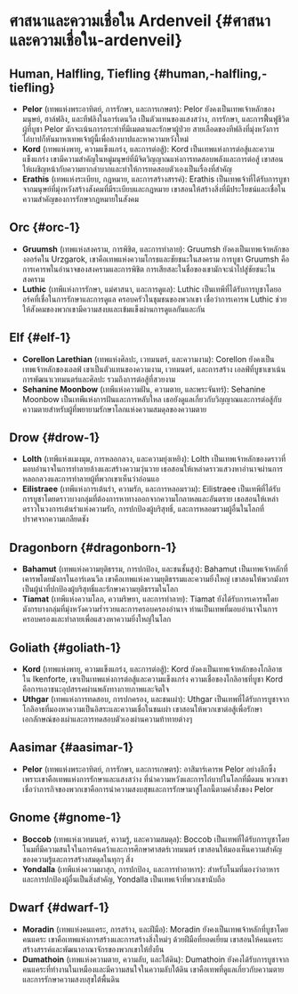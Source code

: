 # ศาสนาและความเชื่อใน Ardenveil {#ศาสนาและความเชื่อใน-ardenveil}

## **Human, Halfling, Tiefling** {#human,-halfling,-tiefling}

* **Pelor** (เทพแห่งพระอาทิตย์, การรักษา, และการเกษตร): Pelor ยังคงเป็นเทพเจ้าหลักของมนุษย์, ฮาล์ฟลิง, และทีฟลิงในอาร์เดนวีล เป็นตัวแทนของแสงสว่าง, การรักษา, และการฟื้นฟูชีวิต ผู้ที่บูชา Pelor มักจะเน้นการกระทำที่มีเมตตาและรักษาผู้ป่วย สายเลือดของทีฟลิงที่มุ่งหวังการไถ่บาปก็หันมาหาเทพเจ้าผู้นี้เพื่อล้างบาปและหาความหวังใหม่  
* **Kord** (เทพแห่งพายุ, ความแข็งแกร่ง, และการต่อสู้): Kord เป็นเทพแห่งการต่อสู้และความแข็งแกร่ง เขามีความสำคัญในหมู่มนุษย์ที่มีจิตวิญญาณแห่งการทดสอบพลังและการต่อสู้ เขาสอนให้เผชิญหน้ากับความยากลำบากและทำให้การทดสอบตัวเองเป็นเรื่องที่สำคัญ  
* **Erathis** (เทพแห่งระเบียบ, กฎหมาย, และการสร้างสรรค์): Erathis เป็นเทพเจ้าที่ได้รับการบูชาจากมนุษย์ที่มุ่งหวังสร้างสังคมที่มีระเบียบและกฎหมาย เขาสอนให้สร้างสิ่งที่มีประโยชน์และเชื่อในความสำคัญของการรักษากฎหมายในสังคม

## **Orc** {#orc-1}

* **Gruumsh** (เทพแห่งสงคราม, การพิชิต, และการทำลาย): Gruumsh ยังคงเป็นเทพเจ้าหลักของออร์คใน Urzgarok, เขาคือเทพแห่งความโกรธและชัยชนะในสงคราม การบูชา Gruumsh คือการเคารพในอำนาจของสงครามและการพิชิต การเสียสละในชื่อของเขามักจะนำไปสู่ชัยชนะในสงคราม  
* **Luthic** (เทพีแห่งการรักษา, แม่ศาสนา, และการดูแล): Luthic เป็นเทพีที่ได้รับการบูชาโดยออร์คที่เชื่อในการรักษาและการดูแล ครอบครัวในชุมชนของพวกเขา เชื่อว่าการเคารพ Luthic ช่วยให้สังคมของพวกเขามีความสงบและเข้มแข็งผ่านการดูแลกันและกัน

## **Elf** {#elf-1}

* **Corellon Larethian** (เทพแห่งศิลปะ, เวทมนตร์, และความงาม): Corellon ยังคงเป็นเทพเจ้าหลักของเอลฟ์ เขาเป็นตัวแทนของความงาม, เวทมนตร์, และการสร้าง เอลฟ์ที่บูชาเขาเน้นการพัฒนาเวทมนตร์และศิลปะ รวมถึงการต่อสู้ที่สวยงาม  
* **Sehanine Moonbow** (เทพีแห่งความฝัน, ความตาย, และพระจันทร์): Sehanine Moonbow เป็นเทพีแห่งการฝันและการหลับใหล เธอยังดูแลเกี่ยวกับวิญญาณและการต่อสู้กับความตายสำหรับผู้ที่พยายามรักษาโลกแห่งความสมดุลของความตาย

## **Drow** {#drow-1}

* **Lolth** (เทพีแห่งแมงมุม, การหลอกลวง, และความยุ่งเหยิง): Lolth เป็นเทพเจ้าหลักของดราวที่มอบอำนาจในการทำลายล้างและสร้างความวุ่นวาย เธอสอนให้เหล่าดราวแสวงหาอำนาจผ่านการหลอกลวงและการทำลายผู้ที่พวกเขาเห็นว่าอ่อนแอ  
* **Eilistraee** (เทพีแห่งการเต้นรำ, ความรัก, และการหลอมรวม): Eilistraee เป็นเทพีที่ได้รับการบูชาโดยดราวบางกลุ่มที่ต้องการหาทางออกจากความโกลาหลและอันตราย เธอสอนให้เหล่าดราวในวงการเต้นรำแห่งความรัก, การปกป้องผู้บริสุทธิ์, และการหลอมรวมผู้อื่นในโลกที่ปราศจากความเกลียดชัง

## **Dragonborn** {#dragonborn-1}

* **Bahamut** (เทพแห่งความยุติธรรม, การปกป้อง, และชนชั้นสูง): Bahamut เป็นเทพเจ้าหลักที่เคารพโดยมังกรในอาร์เดนวีล เขาคือเทพแห่งความยุติธรรมและความยิ่งใหญ่ เขาสอนให้พวกมังกรเป็นผู้นำที่ปกป้องผู้บริสุทธิ์และรักษาความยุติธรรมในโลก  
* **Tiamat** (เทพีแห่งความโลภ, ความริษยา, และการทำลาย): Tiamat ยังได้รับการเคารพโดยมังกรบางกลุ่มที่มุ่งหวังความร่ำรวยและการครอบครองอำนาจ ท่านเป็นเทพที่มอบอำนาจในการครอบครองและทำลายเพื่อแสวงหาความยิ่งใหญ่ในโลก

## **Goliath** {#goliath-1}

* **Kord** (เทพแห่งพายุ, ความแข็งแกร่ง, และการต่อสู้): Kord ยังคงเป็นเทพเจ้าหลักของโกลิอาธใน Ikenforte, เขาเป็นเทพแห่งการต่อสู้และความแข็งแกร่ง ความเชื่อของโกลิอาธที่บูชา Kord คือการเอาชนะอุปสรรคผ่านพลังทางกายภาพและจิตใจ  
* **Uthgar** (เทพแห่งการทดสอบ, การปกครอง, และชนเผ่า): Uthgar เป็นเทพที่ได้รับการบูชาจากโกลิอาธที่มองหาความเป็นอิสระและความเชื่อในชนเผ่า เขาสอนให้พวกเขาต่อสู้เพื่อรักษาเอกลักษณ์ของเผ่าและการทดสอบตัวเองผ่านความท้าทายต่างๆ

## **Aasimar** {#aasimar-1}

* **Pelor** (เทพแห่งพระอาทิตย์, การรักษา, และการเกษตร): อาสิมาร์เคารพ Pelor อย่างลึกซึ้งเพราะเขาคือเทพแห่งการรักษาและแสงสว่าง ที่นำความหวังและการไถ่บาปในโลกที่มืดมน พวกเขาเชื่อว่าภารกิจของพวกเขาคือการนำความสงบสุขและการรักษามาสู่โลกนี้ตามคำสั่งของ Pelor

## **Gnome** {#gnome-1}

* **Boccob** (เทพแห่งเวทมนตร์, ความรู้, และความสมดุล): Boccob เป็นเทพที่ได้รับการบูชาโดยโนมที่มีความสนใจในการค้นคว้าและการศึกษาศาสตร์เวทมนตร์ เขาสอนให้มองเห็นความสำคัญของความรู้และการสร้างสมดุลในทุกๆ สิ่ง  
* **Yondalla** (เทพีแห่งความผาสุก, การปกป้อง, และการทำอาหาร): สำหรับโนมที่มองว่าอาหารและการปกป้องผู้อื่นเป็นสิ่งสำคัญ, Yondalla เป็นเทพเจ้าที่พวกเขานับถือ

## **Dwarf** {#dwarf-1}

* **Moradin** (เทพแห่งคนแคระ, การสร้าง, และฝีมือ): Moradin ยังคงเป็นเทพเจ้าหลักที่บูชาโดยคนแคระ เขาคือเทพแห่งการสร้างและการสร้างสิ่งใหม่ๆ ด้วยฝีมือที่ยอดเยี่ยม เขาสอนให้คนแคระสร้างสรรค์และพัฒนาอาณาจักรของพวกเขาให้ยั่งยืน  
* **Dumathoin** (เทพแห่งความตาย, ความลับ, และใต้ดิน): Dumathoin ยังคงได้รับการบูชาจากคนแคระที่ทำงานในเหมืองและมีความสนใจในความลับใต้ดิน เขาคือเทพที่ดูแลเกี่ยวกับความตายและการรักษาความสงบสุขใต้พื้นดิน